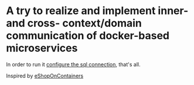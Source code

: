 # A try to realize and implement inner- and cross- context/domain communication of docker-based microservices

In order to run it [configure the sql connection](https://github.com/oleg-savoskin/some-really-complex-project/blob/52b3c01f8e752c48024013e5abedb202dd62f5f4/SomeReallyComplexProject.Docker/.env#L8), that's all.

Inspired by [eShopOnContainers](https://github.com/dotnet-architecture/eShopOnContainers)
